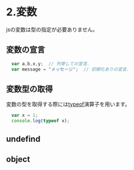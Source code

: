 # 2.変数
jsの変数は型の指定が必要ありません。

## 変数の宣言
```js
  var a,b,x,y;  // 列挙しての宣言.
  var message = "メッセージ";  // 初期化ありの宣言. 
```

## 変数型の取得
変数の型を取得する際には[typeof](https://developer.mozilla.org/ja/docs/Web/JavaScript/Reference/Operators/typeof)演算子を用います。
```js
  var x = 1;
  console.log(typeof x); 
```

## undefind

## object